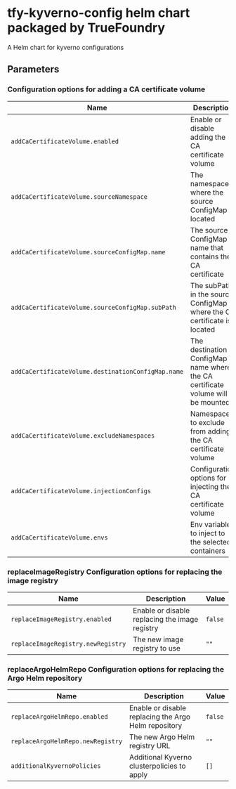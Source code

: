 # tfy-kyverno-config helm chart packaged by TrueFoundry
A Helm chart for kyverno configurations

## Parameters

### Configuration options for adding a CA certificate volume

| Name                                               | Description                                                                    | Value   |
| -------------------------------------------------- | ------------------------------------------------------------------------------ | ------- |
| `addCaCertificateVolume.enabled`                   | Enable or disable adding the CA certificate volume                             | `false` |
| `addCaCertificateVolume.sourceNamespace`           | The namespace where the source ConfigMap is located                            | `""`    |
| `addCaCertificateVolume.sourceConfigMap.name`      | The source ConfigMap name that contains the CA certificate                     | `""`    |
| `addCaCertificateVolume.sourceConfigMap.subPath`   | The subPath in the source ConfigMap where the CA certificate is located        | `""`    |
| `addCaCertificateVolume.destinationConfigMap.name` | The destination ConfigMap name where the CA certificate volume will be mounted | `""`    |
| `addCaCertificateVolume.excludeNamespaces`         | Namespaces to exclude from adding the CA certificate volume                    | `[]`    |
| `addCaCertificateVolume.injectionConfigs`          | Configuration options for injecting the CA certificate volume                  | `[]`    |
| `addCaCertificateVolume.envs`                      | Env variables to inject to the selected containers                             | `[]`    |

### replaceImageRegistry Configuration options for replacing the image registry

| Name                               | Description                                    | Value   |
| ---------------------------------- | ---------------------------------------------- | ------- |
| `replaceImageRegistry.enabled`     | Enable or disable replacing the image registry | `false` |
| `replaceImageRegistry.newRegistry` | The new image registry to use                  | `""`    |

### replaceArgoHelmRepo Configuration options for replacing the Argo Helm repository

| Name                              | Description                                          | Value   |
| --------------------------------- | ---------------------------------------------------- | ------- |
| `replaceArgoHelmRepo.enabled`     | Enable or disable replacing the Argo Helm repository | `false` |
| `replaceArgoHelmRepo.newRegistry` | The new Argo Helm registry URL                       | `""`    |
| `additionalKyvernoPolicies`       | Additional Kyverno clusterpolicies to apply          | `[]`    |
